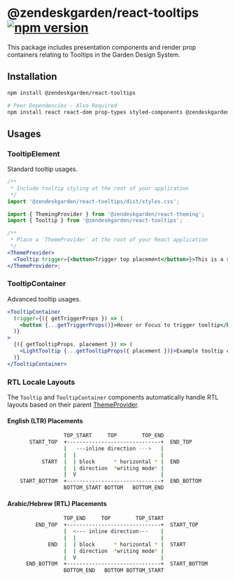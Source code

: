 # @zendeskgarden/react-tooltips [![npm version](https://img.shields.io/npm/v/@zendeskgarden/react-tooltips.svg?style=flat-square)](https://www.npmjs.com/package/@zendeskgarden/react-tooltips)

This package includes presentation components and render prop containers relating to Tooltips
in the Garden Design System.

## Installation

```sh
npm install @zendeskgarden/react-tooltips

# Peer Dependencies - Also Required
npm install react react-dom prop-types styled-components @zendeskgarden/react-theming
```

## Usages

### TooltipElement

Standard tooltip usages.

```jsx static
/**
 * Include tooltip styling at the root of your application
 */
import '@zendeskgarden/react-tooltips/dist/styles.css';

import { ThemingProvider } from '@zendeskgarden/react-theming';
import { Tooltip } from '@zendeskgarden/react-tooltips';

/**
 * Place a `ThemeProvider` at the root of your React application
 */
<ThemeProvider>
  <Tooltip trigger={<button>Trigger top placement</button>}>This is a small tooltip</Tooltip>
</ThemeProvider>;
```

### TooltipContainer

Advanced tooltip usages.

```jsx static
<TooltipContainer
  trigger={({ getTriggerProps }) => (
    <button {...getTriggerProps()}>Hover or Focus to trigger tooltip</button>
  )}
>
  {({ getTooltipProps, placement }) => (
    <LightTooltip {...getTooltipProps({ placement })}>Example tooltip content</LightTooltip>
  )}
</TooltipContainer>
```

### RTL Locale Layouts

The `Tooltip` and `TooltipContainer` components automatically handle RTL layouts based on
their parent [ThemeProvider](https://zendeskgarden.github.io/react-components/theming/#themeprovider).

#### English (LTR) Placements

```bash static
                  TOP_START     TOP        TOP_END
       START_TOP  +------------------------------+  END_TOP
                  |   ---inline direction --->   |
                  |  |                           |
           START  |  | block      * horizontal * |  END
                  |  | direction  *writing mode* |
                  |  V                           |
    START_BOTTOM  +------------------------------+  END_BOTTOM
                  BOTTOM_START BOTTOM   BOTTOM_END
```

#### Arabic/Hebrew (RTL) Placements

```bash static
                  TOP_END     TOP        TOP_START
         END_TOP  +------------------------------+  START_TOP
                  |  <--- inline direction---    |
                  |  |                           |
             END  |  | block      * horizontal * |  START
                  |  | direction  *writing mode* |
                  |  V                           |
      END_BOTTOM  +------------------------------+  START_BOTTOM
                  BOTTOM_END   BOTTOM BOTTOM_START
```
